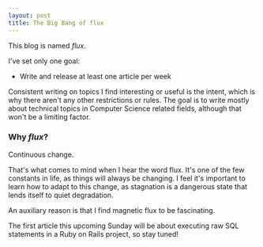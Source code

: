 ```yaml
---
layout: post
title: The Big Bang of flux
---
```


This blog is named *flux*.

I've set only one goal:

* Write and release at least one article per week

Consistent writing on topics I find interesting or useful is the intent, which is why there aren't any other restrictions or rules. The goal is to write mostly about technical topics in Computer Science related fields, although that won't be a limiting factor.

### Why *flux*?

Continuous change.

That's what comes to mind when I hear the word flux. It's one of the few constants in life, as things will always be changing. I feel it's important to learn how to adapt to this change, as stagnation is a dangerous state that lends itself to quiet degradation.

An auxiliary reason is that I find magnetic flux to be fascinating.

The first article this upcoming Sunday will be about executing raw SQL statements in a Ruby on Rails project, so stay tuned!
